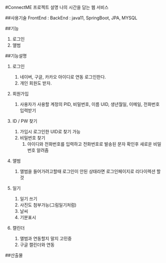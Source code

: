 #ConnectME 프로젝트 설명
나의 시간을 담는 웹 서비스

##사용기술
FrontEnd : 
BackEnd : java11, SpringBoot, JPA, MYSQL



##기능
1. 로그인
2. 앨범

##기능설명
1. 로그인
   1) 네이버, 구글, 카카오 아이디로 연동 로그인한다.
   2) 개인 회원도 받자.
2. 회원가입
   1) 사용자가 사용할 계정의 PID, 비밀번호, 이름 UID, 생년월일, 이메일, 전화번호 입력받기
3. ID / PW 찾기
   1) 가입시 로그인한 UID로 찾기 가능
   2) 비밀번호 찾기
      1) 아이디와 전화번호를 입력하고 전화번호로 발송된 문자 확인후 새로운 비밀번호 알려줌
4. 앨범
   1) 앨범을 들어가려고할때 로그인이 안된 상태라면 로그인페이지로 리다이렉션 할것
5. 일기
   1) 일기 쓰기
   2) 사진도 첨부가능(그림일기처럼)
   3) 날씨
   4) 기분표시

6. 캘린더
   1) 앨범과 연동할지 말지 고민중
   2) 구글 캘린더와 연동

##산출물
